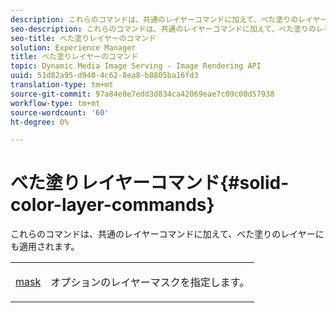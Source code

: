 ```yaml
---
description: これらのコマンドは、共通のレイヤーコマンドに加えて、べた塗りのレイヤーにも適用されます。
seo-description: これらのコマンドは、共通のレイヤーコマンドに加えて、べた塗りのレイヤーにも適用されます。
seo-title: べた塗りレイヤーのコマンド
solution: Experience Manager
title: べた塗りレイヤーのコマンド
topic: Dynamic Media Image Serving - Image Rendering API
uuid: 51d82a95-d940-4c62-8ea8-b8805ba16fd3
translation-type: tm+mt
source-git-commit: 97a84e8e7edd3d834ca42069eae7c09c00d57938
workflow-type: tm+mt
source-wordcount: '60'
ht-degree: 0%

---
```



# べた塗りレイヤーコマンド{#solid-color-layer-commands}

これらのコマンドは、共通のレイヤーコマンドに加えて、べた塗りのレイヤーにも適用されます。

<table id="simpletable_4E563E4C797E45F390340258170BDCE4"> 
 <tr class="strow"> 
  <td class="stentry"> <p><a href="../../../../../../is-api/http-ref/image-serving-api-ref/c-http-protocol-reference/c-command-reference/r-mask.md#reference-922254e027404fb890b850e2723ee06e" type="reference" format="dita" scope="local"> mask</a> </p> </td> 
  <td class="stentry"> <p>オプションのレイヤーマスクを指定します。 </p></td> 
 </tr> 
</table>

